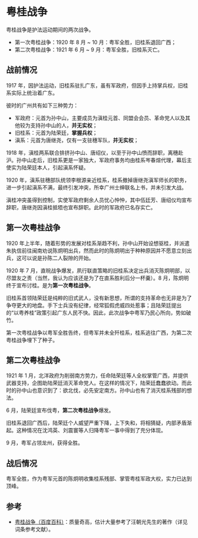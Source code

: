 # 粤桂战争
粤桂战争是护法运动期间的两次战争。

- 第一次粤桂战争：1920 年 8 月 ~ 10 月：粤军全胜，旧桂系退回广西；
- 第二次粤桂战争：1921 年 6 月 ~ 9 月：粤军全胜，旧桂系灭亡。

## 战前情况
1917 年，因护法运动，旧桂系驻扎广东，虽有军政府，但因手上持掌兵权，旧桂系实际上统治着广东。

彼时的广州共有如下三种势力：

- 军政府：元首为孙中山，主要成员为滇桂元首、同盟会会员、革命党人以及其他较为支持孙中山的人，**并无实权**；
- 旧桂系：元首为陆荣廷，**掌握兵权**；
- 滇系：元首为唐继尧，仅有一支驻穗军队，**并无实权**；

1918 年，滇桂两系联合排挤孙中山、唐绍仪，以至于孙中山愤而辞职，离穗赴沪。孙中山走后，旧桂系更是一家独大，军政府事务均由桂系岑春煊代理，幕后主使实为陆荣廷本人，引起滇系怀疑。

1920 年，滇系驻穗部队统领李根源亲近桂系，桂系撤掉唐继尧滇军师长的职务，进一步引起滇系不满，最终引发冲突，所幸广州士绅联名上书，并未引发大战。

滇桂冲突虽得到控制，实使军政府剩余人员忧心忡忡，其中伍廷芳、唐绍仪均宣布辞职，唐继尧因滇桂抵牾也宣布辞职。此时的军政府已名存实亡。

## 第一次粤桂战争
1920 年上半年，随着形势的发展对桂系渐趋不利，孙中山开始设想驱桂，并派遣朱执信前往闽南劝说陈炯明出兵，然而此时的陈炯明出于种种原因并不愿意立刻出兵，这可以说是孙陈二人裂隙的开始。

1920 年 7 月，直皖战争爆发，夙行联直策略的旧桂系决定出兵消灭陈炯明部，以尽盟友之责（当然，我认为应该还是为了在直系胜利后分一杯羹）。8 月，陈炯明终于宣布讨桂。是为**第一次粤桂战争**。

旧桂系首领陆荣廷是纯粹的旧式武人，没有新思想，所谓的支持革命也无非是为了争夺更大的地盘。手下士兵没有纪律，经常狐假虎威四处惹事；且陆荣廷提出的“以粤养桂”政策引起广东人民不快。因此，此次战争中粤军乃民心所向，势如破竹。

第一次粤桂战争以粤军全胜告终，但粤军并未全歼桂系，桂系逃往广西，为第二次粤桂战争埋下了种子。

## 第二次粤桂战争
1921 年 1 月，北洋政府为削弱南方势力，任命陆荣廷等人全权掌管广西，并提供武器支持，企图助陆荣廷消灭革命党人。在这样的情况下，陆荣廷蠢蠢欲动。而此时的孙中山也意识到了：欲北伐，必先安定南方。孙中山也有了消灭桂系残部的想法。

6 月，陆荣廷宣布伐粤，**第二次粤桂战争**爆发。

旧桂系退回广西后，陆荣廷个人威望严重下降，上下失和，将相猜疑，内部矛盾渐起。这种情况在沈鸿英、刘震寰等人归降粤军一事中得到了充分体现。

9 月，粤军占领龙州，获得全胜。

## 战后情况
粤军全胜，作为粤军元首的陈炯明收集桂系残部、掌管粤桂军政大权，实力已达到顶峰。

## 参考

- [粤桂战争（百度百科）](https://baike.baidu.com/item/%E7%B2%A4%E6%A1%)：质量奇高，估计大量参考了汪朝光先生的著作（详见词条参考文献）。
